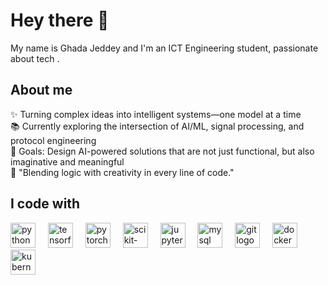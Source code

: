 <h1 align="left">Hey there 👋 </h1>
<p align="left">My name is Ghada Jeddey and I'm an ICT Engineering student, passionate about tech .</p>
<h2 align="left">About me</h2>
<p align="left"> ✨ Turning complex ideas into intelligent systems—one model at a time<br> 📚 Currently exploring the intersection of AI/ML, signal processing, and protocol engineering<br> 🎯 Goals: Design AI-powered solutions that are not just functional, but also imaginative and meaningful <br> 🔮 "Blending logic with creativity in every line of code." </p>
<h2 align="left">I code with</h2>
<div align="left"> <img src="https://cdn.jsdelivr.net/gh/devicons/devicon/icons/python/python-original.svg" height="40" alt="python logo" /> <img width="12" /> <img src="https://cdn.jsdelivr.net/gh/devicons/devicon/icons/tensorflow/tensorflow-original.svg" height="40" alt="tensorflow logo" /> <img width="12" /> <img src="https://cdn.jsdelivr.net/gh/devicons/devicon/icons/pytorch/pytorch-original.svg" height="40" alt="pytorch logo" /> <img width="12" /> <img src="https://cdn.jsdelivr.net/gh/devicons/devicon/icons/scikit-learn/scikit-learn-original.svg" height="40" alt="scikit-learn logo" /> <img width="12" /> <img src="https://cdn.jsdelivr.net/gh/devicons/devicon/icons/jupyter/jupyter-original.svg" height="40" alt="jupyter logo" /> <img width="12" /> <img src="https://cdn.jsdelivr.net/gh/devicons/devicon/icons/mysql/mysql-original.svg" height="40" alt="mysql logo" /> <img width="12" /> <img src="https://cdn.jsdelivr.net/gh/devicons/devicon/icons/git/git-original.svg" height="40" alt="git logo" /> <img width="12" /> <img src="https://cdn.jsdelivr.net/gh/devicons/devicon/icons/docker/docker-original.svg" height="40" alt="docker logo" /> <img width="12" /> <img src="https://cdn.jsdelivr.net/gh/devicons/devicon/icons/kubernetes/kubernetes-plain.svg" height="40" alt="kubernetes logo" /> </div>
